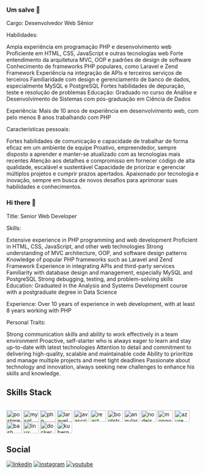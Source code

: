 ### Um salve 👋

Cargo: Desenvolvedor Web Sênior

Habilidades:

Ampla experiência em programação PHP e desenvolvimento web Proficiente em HTML, CSS, JavaScript e outras tecnologias web Forte entendimento da arquitetura MVC, OOP e padrões de design de software Conhecimento de frameworks PHP populares, como Laravel e Zend Framework Experiência na integração de APIs e terceiros serviços de terceiros Familiaridade com design e gerenciamento de banco de dados, especialmente MySQL e PostgreSQL Fortes habilidades de depuração, teste e resolução de problemas Educação: Graduado no curso de Análise e Desenvolvimento de Sistemas com pós-graduação em Ciência de Dados

Experiência: Mais de 10 anos de experiência em desenvolvimento web, com pelo menos 8 anos trabalhando com PHP

Características pessoais:

Fortes habilidades de comunicação e capacidade de trabalhar de forma eficaz em um ambiente de equipe Proativo, empreendedor, sempre disposto a aprender e manter-se atualizado com as tecnologias mais recentes Atenção aos detalhes e compromisso em fornecer código de alta qualidade, escalável e sustentável Capacidade de priorizar e gerenciar múltiplos projetos e cumprir prazos apertados. Apaixonado por tecnologia e inovação, sempre em busca de novos desafios para aprimorar suas habilidades e conhecimentos.


### Hi there 👋

Title: Senior Web Developer

Skills:

Extensive experience in PHP programming and web development
Proficient in HTML, CSS, JavaScript, and other web technologies
Strong understanding of MVC architecture, OOP, and software design patterns
Knowledge of popular PHP frameworks such as Laravel and Zend Framework
Experience in integrating APIs and third-party services
Familiarity with database design and management, especially MySQL and PostgreSQL
Strong debugging, testing, and problem-solving skills
Education: Graduated in the Analysis and Systems Development course with a postgraduate degree in Data Science

Experience: Over 10 years of experience in web development, with at least 8 years working with PHP

Personal Traits:

Strong communication skills and ability to work effectively in a team environment
Proactive, self-starter who is always eager to learn and stay up-to-date with latest technologies
Attention to detail and commitment to delivering high-quality, scalable and maintainable code
Ability to prioritize and manage multiple projects and meet tight deadlines
Passionate about technology and innovation, always seeking new challenges to enhance his skills and knowledge.

## Skills Stack
<div style="display: inline_block"><br>
<img align="center" alt="postgresql" height="30" width="40" src="https://github.com/get-icon/geticon/raw/master/icons/postgresql.svg">
<img align="center" alt="mysql" height="30" width="40" src="https://github.com/get-icon/geticon/raw/master/icons/mysql.svg">
<img align="center" alt="php" height="30" width="40" src="https://github.com/get-icon/geticon/raw/master/icons/php.svg">
<img align="center" alt="laravel" height="30" width="40" src="https://github.com/get-icon/geticon/raw/master/icons/laravel.svg">
<img align="center" alt="javascript" height="30" width="40" src="https://github.com/get-icon/geticon/raw/master/icons/javascript.svg">
<img align="center" alt="react" height="30" width="40" src="https://github.com/get-icon/geticon/raw/master/icons/react.svg">
<img align="center" alt="bootstrap" height="30" width="40" src="https://github.com/get-icon/geticon/raw/master/icons/bootstrap.svg">
<img align="center" alt="angular" height="30" width="40" src="https://github.com/get-icon/geticon/raw/master/icons/angular-icon.svg">
<img align="center" alt="nodejs" height="30" width="40" src="https://github.com/get-icon/geticon/raw/master/icons/nodejs-icon.svg">
<img align="center" alt="mongodb" height="30" width="40" src="https://github.com/get-icon/geticon/raw/master/icons/mongodb-icon.svg">
<img align="center" alt="azure" height="30" width="40" src="https://github.com/get-icon/geticon/raw/master/icons/azure-icon.svg">
<img align="center" alt="bash" height="30" width="40" src="https://cdn.jsdelivr.net/gh/devicons/devicon/icons/bash/bash-original.svg" />
<img align="center" alt="linux" height="30" width="40" src="https://cdn.jsdelivr.net/gh/devicons/devicon/icons/linux/linux-original.svg" />
<img align="center" alt="docker" height="30" width="40" src="https://cdn.jsdelivr.net/gh/devicons/devicon/icons/docker/docker-original.svg" />
<img align="center" alt="kubernetes" height="30" width="40" src="https://cdn.jsdelivr.net/gh/devicons/devicon/icons/kubernetes/kubernetes-plain.svg" />
</div>

## Social

[![linkedin](https://img.shields.io/badge/LinkedIn-0077B5?style=for-the-badge&logo=linkedin&logoColor=white)](https://www.linkedin.com/in/xikaojr/)
[![instagram](https://img.shields.io/badge/Instagram-E4405F?style=for-the-badge&logo=instagram&logoColor=white)](https://instagram.com/xikaojr/)
[![youtube](https://img.shields.io/youtube/channel/subscribers/UCwC64OTtoBDembawIhVS8qQ)](https://youtube.com/xikaojr/)
